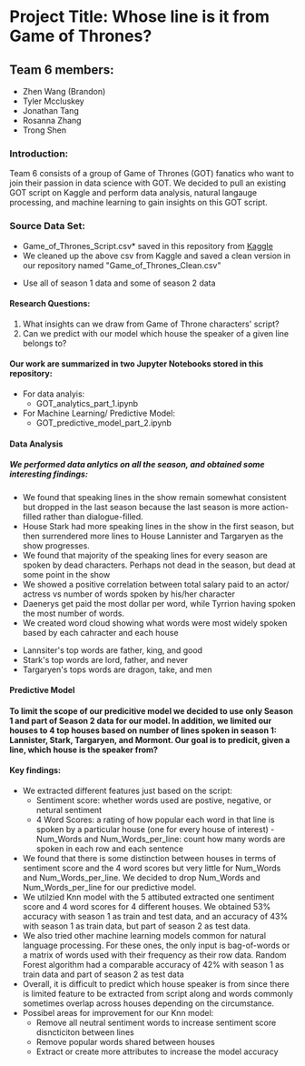 # Project Title: Whose line is it from Game of Thrones?
## Team 6 members:
* Zhen Wang (Brandon)
* Tyler Mccluskey
* Jonathan Tang
* Rosanna Zhang
* Trong Shen

### Introduction:
Team 6 consists of a group of Game of Thrones (GOT) fanatics who want to join their passion in data science with GOT. We decided to pull an existing GOT script on Kaggle and perform data analysis, natural langauge processing, and machine learning to gain insights on this GOT script. 

### Source Data Set: 
* Game_of_Thrones_Script.csv* saved in this repository from [Kaggle](https://www.kaggle.com/dasbootstrapping/game-of-thrones-episode-data)
* We cleaned up the above csv from Kaggle and saved a clean version in our repository named "Game_of_Thrones_Clean.csv"
- Use all of season 1 data and some of season 2 data

#### Research Questions:
1. What insights can we draw from Game of Throne characters' script?
2. Can we predict with our model which house the speaker of a given line belongs to?

#### Our work are summarized in two Jupyter Notebooks stored in this repository:
* For data analyis:
  - GOT_analytics_part_1.ipynb
* For Machine Learning/ Predictive Model:
  - GOT_predictive_model_part_2.ipynb 

#### Data Analysis
##### We performed data anlytics on all the season, and obtained some interesting findings:
* We found that speaking lines in the show remain somewhat consistent but dropped in the last season because the last season is more action-filled rather than dialogue-filled.
* House Stark had more speaking lines in the show in the first season, but then surrendered more lines to House Lannister and Targaryen as the show progresses.
* We found that majority of the speaking lines for every season are spoken by dead characters. Perhaps not dead in the season, but dead at some point in the show
* We showed a positive correlation between total salary paid to an actor/ actress vs number of words spoken by his/her character 
* Daenerys get paid the most dollar per word, while Tyrrion having spoken the most number of words.
* We created word cloud showing what words were most widely spoken based by each cahracter and each house
- Lannsiter's top words are father, king, and good
- Stark's top words are lord, father, and never
- Targaryen's tops words are dragon, take, and men

#### Predictive Model
#### To limit the scope of our predicitive model we decided to use only Season 1 and part of Season 2 data for our model. In addition, we limited our houses to 4 top houses based on number of lines spoken in season 1: Lannister, Stark, Targaryen, and Mormont. Our goal is to predicit, given a line, which house is the speaker from? 
#### Key findings:
* We extracted different features just based on the script:
  - Sentiment score: whether words used are postive, negative, or netural sentiment
  - 4 Word Scores: a rating of how popular each word in that line is spoken by a particular house (one for every house of interest)
  -Num_Words and Num_Words_per_line: count how many words are spoken in each row and each sentence
* We found that there is some distinction between houses in terms of sentiment score and the 4 word scores but very little for Num_Words and Num_Words_per_line. We decided to drop Num_Words and Num_Words_per_line for our predictive model.
* We utilzied Knn model with the 5 attibuted extracted one sentiment score and 4 word scores for 4 different houses. We obtained 53% accuracy with season 1 as train and test data, and an accuracy of 43% with season 1 as train data, but part of season 2 as test data.
* We also tried other machine learning models common for natural language processing. For these ones, the only input is bag-of-words or a matrix of words used with their frequency as their row data. Random Forest algorithm had a comparable accuracy of 42% with season 1 as train data and part of season 2 as test data
* Overall, it is difficult to predict which house speaker is from since there is limited feature to be extracted from script along and words commonly sometimes overlap across houses depending on the circumstance. 
* Possibel areas for improvement for our Knn model: 
  - Remove all neutral sentiment words to increase sentiment score disncticiton between lines
  - Remove popular words shared between houses
  - Extract or create more attributes to increase the model accuracy 
